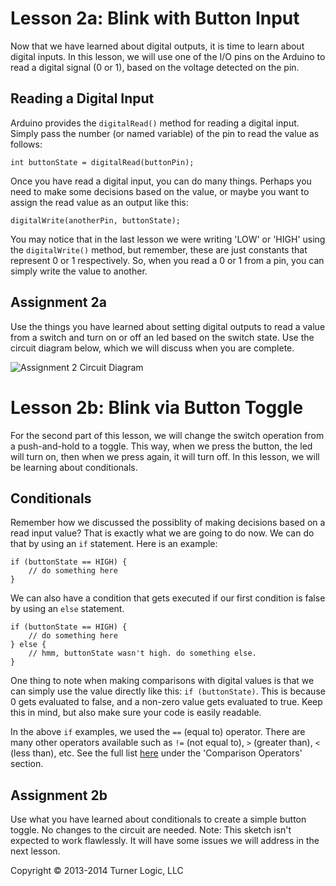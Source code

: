 # Lesson 2a: Blink with Button Input

Now that we have learned about digital outputs, it is time to learn about digital inputs. In this lesson, we will use one of the I/O pins on the Arduino to read a digital signal (0 or 1), based on the voltage detected on the pin.

## Reading a Digital Input

Arduino provides the ```digitalRead()``` method for reading a digital input. Simply pass the number (or named variable) of the pin to read the value as follows:

```int buttonState = digitalRead(buttonPin);```

Once you have read a digital input, you can do many things. Perhaps you need to make some decisions based on the value, or maybe you want to assign the read value as an output like this:

```digitalWrite(anotherPin, buttonState);```

You may notice that in the last lesson we were writing 'LOW' or 'HIGH' using the ```digitalWrite()``` method, but remember, these are just constants that represent 0 or 1 respectively. So, when you read a 0 or 1 from a pin, you can simply write the value to another.

## Assignment 2a

Use the things you have learned about setting digital outputs to read a value from a switch and turn on or off an led based on the switch state. Use the circuit diagram below, which we will discuss when you are complete.

![Assignment 2 Circuit Diagram](2_blink_button_bb.png)


# Lesson 2b: Blink via Button Toggle

For the second part of this lesson, we will change the switch operation from a push-and-hold to a toggle. This way, when we press the button, the led will turn on, then when we press again, it will turn off. In this lesson, we will be learning about conditionals.

## Conditionals

Remember how we discussed the possiblity of making decisions based on a read input value? That is exactly what we are going to do now. We can do that by using an ```if``` statement. Here is an example:

```
if (buttonState == HIGH) {
	// do something here
}
```

We can also have a condition that gets executed if our first condition is false by using an ```else``` statement.

```
if (buttonState == HIGH) {
	// do something here
} else {
	// hmm, buttonState wasn't high. do something else.
}
```

One thing to note when making comparisons with digital values is that we can simply use the value directly like this: ```if (buttonState)```. This is because 0 gets evaluated to false, and a non-zero value gets evaluated to true. Keep this in mind, but also make sure your code is easily readable.

In the above ```if``` examples, we used the ```==``` (equal to) operator. There are many other operators available such as ```!=``` (not equal to), ```>``` (greater than), ```<``` (less than), etc. See the full list [here](http://arduino.cc/en/Reference/HomePage) under the 'Comparison Operators' section.

## Assignment 2b

Use what you have learned about conditionals to create a simple button toggle. No changes to the circuit are needed. Note: This sketch isn't expected to work flawlessly. It will have some issues we will address in the next lesson.


Copyright © 2013-2014 Turner Logic, LLC